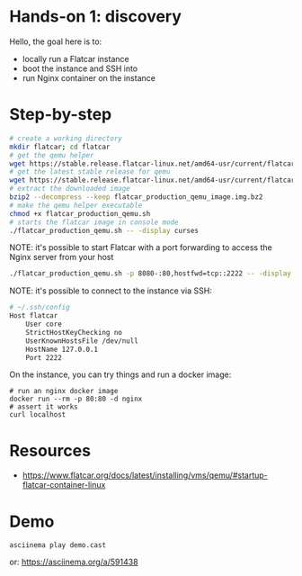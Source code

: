 # Hands-on 1: discovery

Hello, the goal here is to:
* locally run a Flatcar instance
* boot the instance and SSH into
* run Nginx container on the instance

# Step-by-step

```bash
# create a working directory
mkdir flatcar; cd flatcar
# get the qemu helper
wget https://stable.release.flatcar-linux.net/amd64-usr/current/flatcar_production_qemu.sh
# get the latest stable release for qemu
wget https://stable.release.flatcar-linux.net/amd64-usr/current/flatcar_production_qemu_image.img.bz2
# extract the downloaded image
bzip2 --decompress --keep flatcar_production_qemu_image.img.bz2
# make the qemu helper executable
chmod +x flatcar_production_qemu.sh
# starts the flatcar image in console mode
./flatcar_production_qemu.sh -- -display curses
```

NOTE: it's possible to start Flatcar with a port forwarding to access the Nginx server from your host
``` bash
./flatcar_production_qemu.sh -p 8080-:80,hostfwd=tcp::2222 -- -display curses
```

NOTE: it's possible to connect to the instance via SSH:
```bash
# ~/.ssh/config
Host flatcar
	User core
	StrictHostKeyChecking no
	UserKnownHostsFile /dev/null
	HostName 127.0.0.1
	Port 2222
```

On the instance, you can try things and run a docker image:
```
# run an nginx docker image
docker run --rm -p 80:80 -d nginx
# assert it works
curl localhost
```

# Resources

* https://www.flatcar.org/docs/latest/installing/vms/qemu/#startup-flatcar-container-linux

# Demo

```
asciinema play demo.cast
```

or: https://asciinema.org/a/591438
